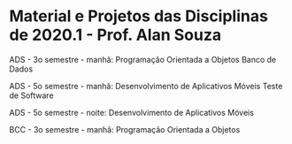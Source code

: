 # Material e Projetos das Disciplinas de 2020.1 - Prof. Alan Souza

ADS - 3o semestre - manhã:
Programação Orientada a Objetos
Banco de Dados

ADS - 5o semestre - manhã:
Desenvolvimento de Aplicativos Móveis
Teste de Software

ADS - 5o semestre - noite:
Desenvolvimento de Aplicativos Móveis

BCC - 3o semestre - manhã:
Programação Orientada a Objetos
